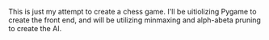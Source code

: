 This is just my attempt to create a chess game.
I'll be uitiolizing Pygame to create the front end, and will be utilizing minmaxing and alph-abeta pruning to create the AI.
